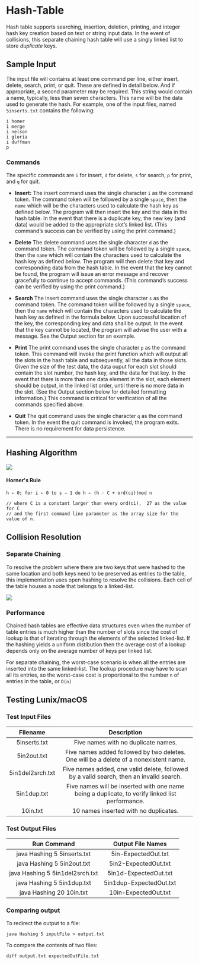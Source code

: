 # Hash-Table
Hash table supports searching, insertion, deletion, printing, and integer hash key creation based on text or string input data. In the event of collisions, this separate chaining hash table will use a singly linked list to store *duplicate* keys.


## Sample Input

The input file will contains at least one command per line, either insert, delete, search, print, or quit. These are defined in detail below. And if appropriate, a second parameter may be required. This string would contain a name, 
typically, less than seven characters. This name will be the data
used to generate the hash. For example, one of the input files, named `5inserts.txt` contains the following:

```
i homer
i merge
i nelson
i gloria
i duffman
p
```



### Commands 
The specific commands are `i` for insert, `d` for delete, `s` for search, `p` for print, and `q` for quit.

* **Insert:** The insert command uses the single character `i` as the command token. The command
token will be followed by a single `space`, then the `name` which will be the
characters used to calculate the hash key as defined below. The program will
then insert the key and the data in the hash table. In the event that there is a
duplicate key, the new key (and data) would be added to the appropriate slot’s
linked list.
(This command’s success can be verified by using the print command.)

* **Delete** The delete command uses the single character `d` as the command token. The
command token will be followed by a single `space`, then the `name` which will
contain the characters used to calculate the hash key as defined below. The
program will then delete that key and corresponding data from the hash table.
In the event that the key cannot be found, the program will issue an error message
and recover gracefully to continue to accept commands.
(This command’s success can be verified by using the print command.)

* **Search** The insert command uses the single character `s` as the command token. The
command token will be followed by a single `space`, then the `name` which will
contain the characters used to calculate the hash key as defined in the formula below.
Upon successful location of the key, the corresponding key and data shall be output.
In the event that the key cannot be located, the program will advise the user with
a message. See the Output section for an example.

* **Print** The print command uses the single character `p` as the command token. This
command will invoke the print function which will output all the slots in the hash
table and subsequently, all the data in those slots. Given the size of the test data,
the data ouput for each slot should contain the slot number, the hash key, and
the data for that key. In the event that there is more than one data element in
the slot, each element should be output, in the linked list order, until there is
no more data in the slot. (See the Output section below for detailed formatting
information.) This command is critical for verification of all the commands specified above.

* **Quit** The quit command uses the single character `q` as the command token. In the
event the quit command is invoked, the program exits. There is no requirement
for data persistence.

---

## Hashing Algorithm

![](http://everythingcomputerscience.com/images/phone_book_HashTable.jpg)

#### Horner's Rule

```
h ← 0; for i ← 0 to s − 1 do h ← (h · C + ord(ci))mod n

// where C is a constant larger than every ord(ci),  27 as the value for C
// and the first command line parameter as the array size for the value of n.

```

## Collision Resolution

### Separate Chaining

To resolve the problem where there are two keys that were hashed to the same location and both keys need to be preserved as entries to the table, this implementation uses open hashing to resolve the collisions. Each cell of the table houses a node that belongs to a linked-list.

![](https://he-s3.s3.amazonaws.com/media/uploads/0e2c706.png)

### Performance 

Chained hash tables are effective data structures even when the number of table entries is much higher than the number of slots since the cost of lookup is that of iterating through the elements of the selected linked-list. If the hashing yields a uniform distibution then the average cost of a lookup depends only on the average number of keys per linked list.

For separate chaining, the worst-case scenario is when all the entries are inserted into the same linked-list. The lookup procedure may have to scan all its entries, so the worst-case cost is proportional to the number `n` of entries in the table, or `O(n)`


## Testing Lunix/macOS

### Test Input Files
|Filename| Description|
|:----:|:----:|
|5inserts.txt|Five names with no duplicate names.|
|5in2out.txt | Five names added followed by two deletes. One will be a delete of a nonexistent name.|
|5in1del2srch.txt | Five names added, one valid delete, followed by a valid search, then an invalid search.|
|5in1dup.txt| Five names will be inserted with one name being a duplicate, to verify linked list performance.|
|10in.txt|10 names inserted with no duplicates.|

### Test Output Files

|Run Command| Output File Names|
|:----:|:----:|
|java Hashing 5 5inserts.txt|5in-ExpectedOut.txt |
|java Hashing 5 5in2out.txt |5in2-ExpectedOut.txt|
|java Hashing 5 5in1del2srch.txt | 5in1d-ExpectedOut.txt|
|java Hashing 5 5in1dup.txt | 5in1dup-ExpectedOut.txt |
|java Hashing 20 10in.txt |10in-ExpectedOut.txt|

### Comparing output

To redirect the output to a file:
```
java Hashing 5 inputFile > output.txt
```

To compare the contents of two files:
```
diff output.txt expectedOutFile.txt
```











